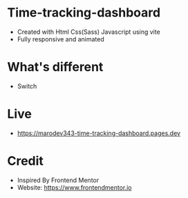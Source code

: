 # Time-tracking-dashboard

- Created with Html Css(Sass) Javascript using vite
- Fully responsive and animated

# What's different

- Switch

# Live

- https://marodev343-time-tracking-dashboard.pages.dev

# Credit

- Inspired By Frontend Mentor
- Website: https://www.frontendmentor.io
